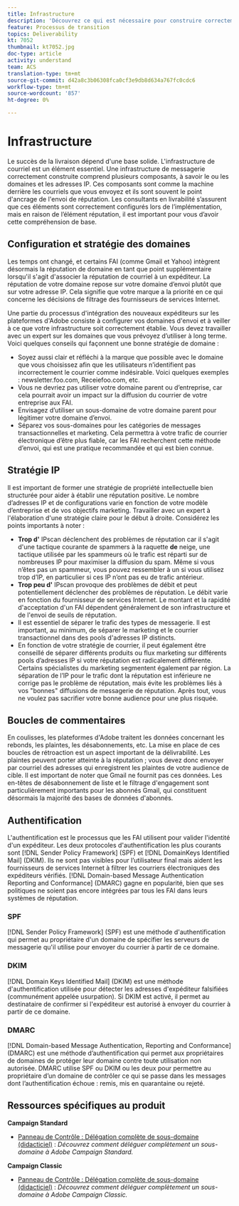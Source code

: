 ```yaml
---
title: Infrastructure
description: 'Découvrez ce qui est nécessaire pour construire correctement une infrastructure de messagerie. '
feature: Processus de transition
topics: Deliverability
kt: 7052
thumbnail: kt7052.jpg
doc-type: article
activity: understand
team: ACS
translation-type: tm+mt
source-git-commit: d42a8c3b06308fca0cf3e9db8d634a767fc0cdc6
workflow-type: tm+mt
source-wordcount: '857'
ht-degree: 0%

---
```



# Infrastructure

Le succès de la livraison dépend d&#39;une base solide. L&#39;infrastructure de courriel est un élément essentiel. Une infrastructure de messagerie correctement construite comprend plusieurs composants, à savoir le ou les domaines et les adresses IP. Ces composants sont comme la machine derrière les courriels que vous envoyez et ils sont souvent le point d&#39;ancrage de l&#39;envoi de réputation. Les consultants en livrabilité s’assurent que ces éléments sont correctement configurés lors de l’implémentation, mais en raison de l’élément réputation, il est important pour vous d’avoir cette compréhension de base.

## Configuration et stratégie des domaines

Les temps ont changé, et certains FAI (comme Gmail et Yahoo) intègrent désormais la réputation de domaine en tant que point supplémentaire lorsqu&#39;il s&#39;agit d&#39;associer la réputation de courriel à un expéditeur. La réputation de votre domaine repose sur votre domaine d’envoi plutôt que sur votre adresse IP. Cela signifie que votre marque a la priorité en ce qui concerne les décisions de filtrage des fournisseurs de services Internet.

Une partie du processus d&#39;intégration des nouveaux expéditeurs sur les plateformes d&#39;Adobe consiste à configurer vos domaines d&#39;envoi et à veiller à ce que votre infrastructure soit correctement établie. Vous devez travailler avec un expert sur les domaines que vous prévoyez d’utiliser à long terme. Voici quelques conseils qui façonnent une bonne stratégie de domaine :

* Soyez aussi clair et réfléchi à la marque que possible avec le domaine que vous choisissez afin que les utilisateurs n’identifient pas incorrectement le courrier comme indésirable. Voici quelques exemples : newsletter.foo.com, Receiefoo.com, etc.
* Vous ne devriez pas utiliser votre domaine parent ou d’entreprise, car cela pourrait avoir un impact sur la diffusion du courrier de votre entreprise aux FAI.
* Envisagez d’utiliser un sous-domaine de votre domaine parent pour légitimer votre domaine d’envoi.
* Séparez vos sous-domaines pour les catégories de messages transactionnelles et marketing. Cela permettra à votre trafic de courrier électronique d’être plus fiable, car les FAI recherchent cette méthode d’envoi, qui est une pratique recommandée et qui est bien connue.

## Stratégie IP

Il est important de former une stratégie de propriété intellectuelle bien structurée pour aider à établir une réputation positive. Le nombre d’adresses IP et de configurations varie en fonction de votre modèle d’entreprise et de vos objectifs marketing. Travailler avec un expert à l&#39;élaboration d&#39;une stratégie claire pour le début à droite. Considérez les points importants à noter :

* **Trop d&#39;** IPscan déclenchent des problèmes de réputation car il s&#39;agit d&#39;une tactique courante de spammers à la raquette **de** neige, une tactique utilisée par les spammeurs où le trafic est réparti sur de nombreuses IP pour maximiser la diffusion du spam. Même si vous n’êtes pas un spammeur, vous pouvez ressembler à un si vous utilisez trop d’IP, en particulier si ces IP n’ont pas eu de trafic antérieur.
* **Trop peu d&#39;** IPscan provoque des problèmes de débit et peut potentiellement déclencher des problèmes de réputation. Le débit varie en fonction du fournisseur de services Internet. Le montant et la rapidité d&#39;acceptation d&#39;un FAI dépendent généralement de son infrastructure et de l&#39;envoi de seuils de réputation.
* Il est essentiel de séparer le trafic des types de messagerie. Il est important, au minimum, de séparer le marketing et le courrier transactionnel dans des pools d&#39;adresses IP distincts.
* En fonction de votre stratégie de courrier, il peut également être conseillé de séparer différents produits ou flux marketing sur différents pools d’adresses IP si votre réputation est radicalement différente. Certains spécialistes du marketing segmentent également par région. La séparation de l’IP pour le trafic dont la réputation est inférieure ne corrige pas le problème de réputation, mais évite les problèmes liés à vos &quot;bonnes&quot; diffusions de messagerie de réputation. Après tout, vous ne voulez pas sacrifier votre bonne audience pour une  plus risquée.

## Boucles de commentaires

En coulisses, les plateformes d&#39;Adobe traitent les données concernant les rebonds, les plaintes, les désabonnements, etc. La mise en place de ces boucles de rétroaction est un aspect important de la délivrabilité. Les plaintes peuvent porter atteinte à la réputation ; vous devez donc envoyer par courriel des adresses qui enregistrent les plaintes de votre audience de cible. Il est important de noter que Gmail ne fournit pas ces données. Les en-têtes de désabonnement de liste et le filtrage d&#39;engagement sont particulièrement importants pour les abonnés Gmail, qui constituent désormais la majorité des bases de données d&#39;abonnés.

## Authentification

L&#39;authentification est le processus que les FAI utilisent pour valider l&#39;identité d&#39;un expéditeur. Les deux protocoles d&#39;authentification les plus courants sont [!DNL Sender Policy Framework] (SPF) et [!DNL DomainKeys Identified Mail] (DKIM). Ils ne sont pas visibles pour l’utilisateur final mais aident les fournisseurs de services Internet à filtrer les courriers électroniques des expéditeurs vérifiés. [!DNL Domain-based Message Authentication Reporting and Conformance] (DMARC) gagne en popularité, bien que ses politiques ne soient pas encore intégrées par tous les FAI dans leurs systèmes de réputation.

### SPF

[!DNL Sender Policy Framework] (SPF) est une méthode d&#39;authentification qui permet au propriétaire d&#39;un domaine de spécifier les serveurs de messagerie qu&#39;il utilise pour envoyer du courrier à partir de ce domaine.

### DKIM

[!DNL Domain Keys Identified Mail] (DKIM) est une méthode d&#39;authentification utilisée pour détecter les adresses d&#39;expéditeur falsifiées (communément appelée usurpation). Si DKIM est activé, il permet au destinataire de confirmer si l&#39;expéditeur est autorisé à envoyer du courrier à partir de ce domaine.

### DMARC

[!DNL Domain-based Message Authentication, Reporting and Conformance] (DMARC) est une méthode d’authentification qui permet aux propriétaires de domaines de protéger leur domaine contre toute utilisation non autorisée. DMARC utilise SPF ou DKIM ou les deux pour permettre au propriétaire d’un domaine de contrôler ce qui se passe dans les messages dont l’authentification échoue : remis, mis en quarantaine ou rejeté.

## Ressources spécifiques au produit

**Campaign Standard**

* [Panneau de Contrôle : Délégation complète de sous-domaine (didacticiel)](https://experienceleague.corp.adobe.com/docs/campaign-standard-learn/control-panel/subdomains-and-certificates/subdomain-delegation.html) :  *Découvrez comment déléguer complètement un sous-domaine à Adobe Campaign Standard.*

**Campaign Classic**

* [Panneau de Contrôle : Délégation complète de sous-domaine (didacticiel)](https://experienceleague.corp.adobe.com/docs/campaign-classic-learn/control-panel/subdomains-and-certificates/subdomain-delegation.html) :  *Découvrez comment déléguer complètement un sous-domaine à Adobe Campaign Classic.*
